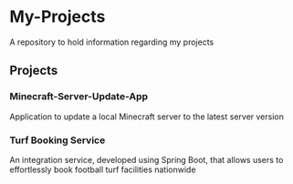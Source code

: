 # My-Projects
A repository to hold information regarding my projects

## Projects
### Minecraft-Server-Update-App
Application to update a local Minecraft server to the latest server version
### Turf Booking Service
An integration service, developed using Spring Boot, that allows users to effortlessly book football turf facilities nationwide
